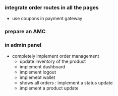 ### integrate order routes in all the pages
- use coupons in payment gateway

### prepare an AMC

### in admin panel
- completely implement order management
    - update inventory of the product
    - implement dashboard
    - implement logout
    - implemebt wallet
    - shows all orders : implement a status update
    - implement a product update